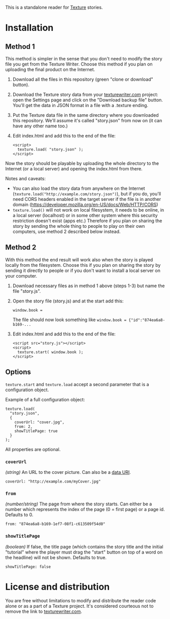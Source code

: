 This is a standalone reader for [Texture](https://texturewriter.com) stories.

# Installation

## Method 1

This method is simpler in the sense that you don't need to modify the story file
you get from the Texture Writer. Choose this method if you plan on uploading the
final product on the Internet.

1. Download all the files in this repository (green "clone or download" button).

2. Download the Texture story data from your 
[texturewriter.com](https://texturewriter.com) project: open the Settings page
and click on the "Download backup file" button. You'll get the data in JSON format in
a file with a .texture ending.
 
3. Put the Texture data file in the same directory where you downloaded this
repository. We'll assume it's called "story.json" from now on (it can have any
other name too.)

4. Edit index.html and add this to the end of the file:
    ``` 
    <script>
      texture.load( "story.json" );
    </script>
    ``` 

Now the story should be playable by uploading the whole directory to the 
Internet (or a local server) and opening the index.html from there.


Notes and caveats:
 * You can also load the story data from anywhere on the Internet 
   (`texture.load("http://example.com/story.json")`), but if you do, you'll need 
   CORS headers enabled in the target server if the file is in another domain 
   (https://developer.mozilla.org/en-US/docs/Web/HTTP/CORS)
 * `texture.load()` will not work on local filesystem, it needs to be online,
   in a local server (localhost) or in some other system where this security 
   restriction doesn't exist (apps etc.) Therefore if you plan on sharing the 
   story by sending the whole thing to people to play on their own computers, 
   use method 2 described below instead.  


## Method 2

With this method the end result will work also when the story is played locally
from the filesystem. Choose this if you plan on sharing the story by sending it
directly to people or if you don't want to install a local server on your 
computer.  

1. Download necessary files as in method 1 above (steps 1-3) but name the file 
"story.js".

2. Open the story file (story.js) and at the start add this:
    ``` 
    window.book =
    ```
   The file should now look something like `window.book = {"id":"874ea6a8-b169-...`

3. Edit index.html and add this to the end of the file:
    ``` 
    <script src="story.js"></script>
    <script>
      texture.start( window.book );
    </script>
    ``` 

## Options

`texture.start` and `texture.load` accept a second parameter that is a 
configuration object.

Example of a full configuration object:

```
texture.load(
  "story.json",
  {
    coverUrl: "cover.jpg",
    from: 2,
    showTitlePage: true
  }
);
```

All properties are optional.


### `coverUrl`

*(string)* An URL to the cover picture. Can also be a 
[data URI](https://developer.mozilla.org/en-US/docs/Web/HTTP/Basics_of_HTTP/Data_URIs).  

    coverUrl: "http://example.com/myCover.jpg"

    
### `from`

*(number/string)* The page from where the story starts. Can either be a number 
which represents the index of the page (0 = first page) or a page id. Defaults 
to 0.

    from: "874ea6a8-b169-1ef7-08f1-c613509f54d0"
    

### `showTitlePage`

*(boolean)* If false, the title page (which contains the story title and the 
initial "tutorial" where the player must drag the "start" button on top of a 
word on the headline) will not be shown. Defaults to true.

    showTitlePage: false
    
    
# License and distribution

You are free without limitations to modify and distribute the reader code alone 
or as a part of a Texture project. It's considered courteous not to remove the 
link to [texturewriter.com](https://texturewriter.com).